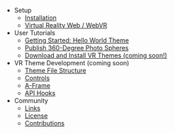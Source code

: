 - Setup
    - [Installation](/documentation/{{version}}/installation)
    - [Virtual Reality Web / WebVR](/documentation/{{version}}/webvr)
- User Tutorials
    - [Getting Started: Hello World Theme](/documentation/{{version}}/getting-started)
    - [Publish 360-Degree Photo Spheres](/documentation/{{version}}/360-degree-photo-spheres)
    - [Download and Install VR Themes (coming soon!)](/documentation/{{version}}/) 
- VR Theme Development (coming soon) 
    - [Theme File Structure](/documentation/{{version}}/) 
    - [Controls](/documentation/{{version}}/) 
    - [A-Frame](/documentation/{{version}}/) 
    - [API Hooks](/documentation/{{version}}/) 
- Community
    - [Links](/documentation/{{version}}/community)
    - [License](/documentation/{{version}}/license)
    - [Contributions](/documentation/{{version}}/contributions)
